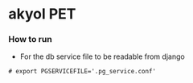 # akyol PET

### How to run

- For the db service file to be readable from django
```
# export PGSERVICEFILE='.pg_service.conf'
```
